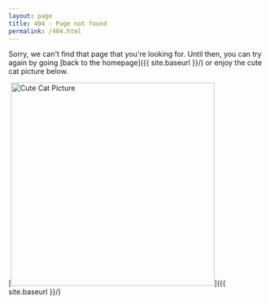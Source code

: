 ```yaml
---
layout: page
title: 404 - Page not found
permalink: /404.html
---
```


Sorry, we can't find that page that you're looking for.  Until then, you can try again by going [back to the homepage]({{ site.baseurl }}/) or enjoy the 
cute cat picture below.

[<img src="{{ site.baseurl }}/images/404.jpg" alt="Cute Cat Picture" style="width: 400px;"/>]({{ site.baseurl }}/)
